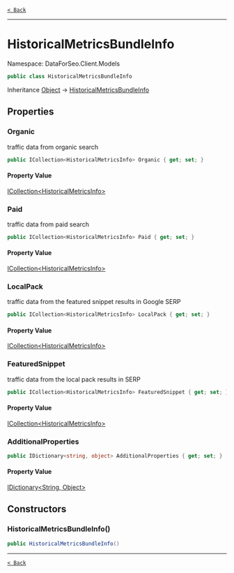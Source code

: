 [`< Back`](./)

---

# HistoricalMetricsBundleInfo

Namespace: DataForSeo.Client.Models

```csharp
public class HistoricalMetricsBundleInfo
```

Inheritance [Object](https://docs.microsoft.com/en-us/dotnet/api/system.object) → [HistoricalMetricsBundleInfo](./dataforseo.client.models.historicalmetricsbundleinfo)

## Properties

### **Organic**

traffic data from organic search

```csharp
public ICollection<HistoricalMetricsInfo> Organic { get; set; }
```

#### Property Value

[ICollection&lt;HistoricalMetricsInfo&gt;](./dataforseo.client.models.historicalmetricsinfo)<br>

### **Paid**

traffic data from paid search

```csharp
public ICollection<HistoricalMetricsInfo> Paid { get; set; }
```

#### Property Value

[ICollection&lt;HistoricalMetricsInfo&gt;](./dataforseo.client.models.historicalmetricsinfo)<br>

### **LocalPack**

traffic data from the featured snippet results in Google SERP

```csharp
public ICollection<HistoricalMetricsInfo> LocalPack { get; set; }
```

#### Property Value

[ICollection&lt;HistoricalMetricsInfo&gt;](./dataforseo.client.models.historicalmetricsinfo)<br>

### **FeaturedSnippet**

traffic data from the local pack results in SERP

```csharp
public ICollection<HistoricalMetricsInfo> FeaturedSnippet { get; set; }
```

#### Property Value

[ICollection&lt;HistoricalMetricsInfo&gt;](./dataforseo.client.models.historicalmetricsinfo)<br>

### **AdditionalProperties**

```csharp
public IDictionary<string, object> AdditionalProperties { get; set; }
```

#### Property Value

[IDictionary&lt;String, Object&gt;](https://docs.microsoft.com/en-us/dotnet/api/system.collections.generic.idictionary-2)<br>

## Constructors

### **HistoricalMetricsBundleInfo()**

```csharp
public HistoricalMetricsBundleInfo()
```

---

[`< Back`](./)

